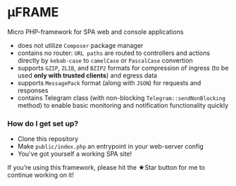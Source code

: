 # μFRAME #

Micro PHP-framework for SPA web and console applications

* does not utilize `Composer` package manager
* contains no router: `URL paths` are routed to controllers and actions directly by `kebab-case` to `camelCase` or `PascalCase` convertion
* supports `GZIP`, `ZLIB`, and `BZIP2` formats for compression of ingress (to be used **only with trusted clients**) and egress data
* supports `MessagePack` format (along with `JSON`) for requests and responses
* contains Telegram class (with non-blocking `Telegram::sendNonBlocking` method) to enable basic monitoring and notification functionality quickly

### How do I get set up? ###

* Clone this repository
* Make `public/index.php` an entrypoint in your web-server config
* You've got yourself a working SPA site!

If you’re using this framework, please hit the ★Star button for me to continue working on it!